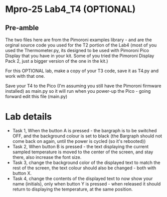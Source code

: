 # **Mpro-25 Lab4_T4 (OPTIONAL)**

## Pre-amble

The two files here are from the Pimoroni examples library - and are the orginal source code you used for the T2 portion of the Lab4 (most of you used the Thermometer.py, its designed to be used with Pimoroni Pico Display that you have in your kit. Some of you tried the Pimoroni Display Pack 2, just a bigger version of the one in the kit.)

For this OPTIONAL lab, make a copy of your T3 code, save it as T4.py and work with that one.

Save your T4 to the Pico (I'm assuming you still have the Pimoroni firmware installed) as main.py so it will run when you power-up the Pico - going forward edit this file (main.py)


# **Lab details**

- Task 1, When the button A is pressed - the bargraph is to be switched OFF, and the background colour is set to black (the Bargraph should not come back on again, until the power is cycled (so it's rebooted))
- Task 2, When button B is pressed - the text displaying the current sampled temperature is moved to the center of the screen, and stay there, also increase the font size.
- Task 3, change the background color of the displayed text to match the rest of the screen, the text colour should also be changed - both with button X.
- Task 4, change the contents of the displayed text to now show your name (initials), only when button Y is pressed - when released it should return to displaying the temperature, at the same position.

